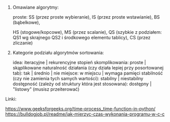 1. Omawiane algorytmy:

    proste:
    SS (przez proste wybieranie), 
    IS (przez proste wstawianie), 
    BS (bąbelkowe), 
    
    HS (stogowe/kopcowe), 
    MS (przez scalanie), 
    QS (szybkie z podziałem:
        QS1 wg skrajnego 
        QS2 i środkowego elementu tablicy),
    CS (przez zliczanie)

2. Kategorie podziału algorytmów sortowania:

    idea: iteracyjne | rekurencyjne
    stopień skomplikowania: proste | skąplikowane
    naturalność działania (czy działa lepiej przy posortowanej tab): tak | średnio | nie
    miejsce: w miejscu | wymaga pamięci
    stabilność (czy nie zamienia tych samych wartości): stabilny | niestabilny 
    dostępność (zależy od struktury która jest stosowana): dostępny | "listowy" (musisz przeiterować)

Linki:

https://www.geeksforgeeks.org/time-process_time-function-in-python/
https://bulldogjob.pl/readme/jak-mierzyc-czas-wykonania-programu-w-c-c
